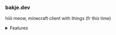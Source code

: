 
### bakje.dev
hiiii meow, minecraft client with things (fr this time)
<details>
  <summary>Features</summary>
  <summary>Combat</summary>
  - Aura: `just simple kill aura, has range and rotation setting`
  <summary>Movement</summary>
  - Boatfly: `really bad boatfly, just normal boat riding but when press jump key it go up`
  - Flight: `has a creative fly mode and an antikick toggle, noevent mode doesnt work`
  - Speed: `i dont know how to make speed so this is just multiplying your velocity with a tiny bit every tick. causes infinite acceleration lol`
  - Sprint: `sprinting yeah`
  <summary>Render</summary>
  - Fullbright: `this fucks your world in singleplayer. works fine`
  - Xray: `"baritone is for zoomers" agreed, works with sodium btw`
  <summary>Exploit</summary>
  - WGbypass: `bypasses worldguard entry flag, liveoverflow larp`
  <summary>World</summary>
  i got nun for this yet
  <summary>Misc</summary>
  - LOHarvest: `this just replants wheat seeds, liveoverflow larp`
  - look: `i was testing getting rotation between two coordinates, looks server side at 0 0 0`
  - PortalGUI: `allows opening GUI's in portals`
  - Spin: `shitty anti afk spin thing`
</details>
